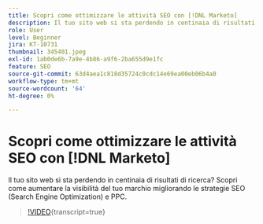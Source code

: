 ```yaml
---
title: Scopri come ottimizzare le attività SEO con [!DNL Marketo]
description: Il tuo sito web si sta perdendo in centinaia di risultati di ricerca? Scopri come aumentare la visibilità del tuo marchio migliorando le strategie SEO (Search Engine Optimization) e PPC.
role: User
level: Beginner
jira: KT-10731
thumbnail: 345401.jpeg
exl-id: 1ab0de6b-7a9e-4b86-a9f6-2ba655d9e1fc
feature: SEO
source-git-commit: 63d4aea1c818d35724c0cdc14e69ea00eb06b4a0
workflow-type: tm+mt
source-wordcount: '64'
ht-degree: 0%

---
```


# Scopri come ottimizzare le attività SEO con [!DNL Marketo]

Il tuo sito web si sta perdendo in centinaia di risultati di ricerca? Scopri come aumentare la visibilità del tuo marchio migliorando le strategie SEO (Search Engine Optimization) e PPC.

>[!VIDEO](https://video.tv.adobe.com/v/345401/?quality=12&learn=on){transcript=true}
